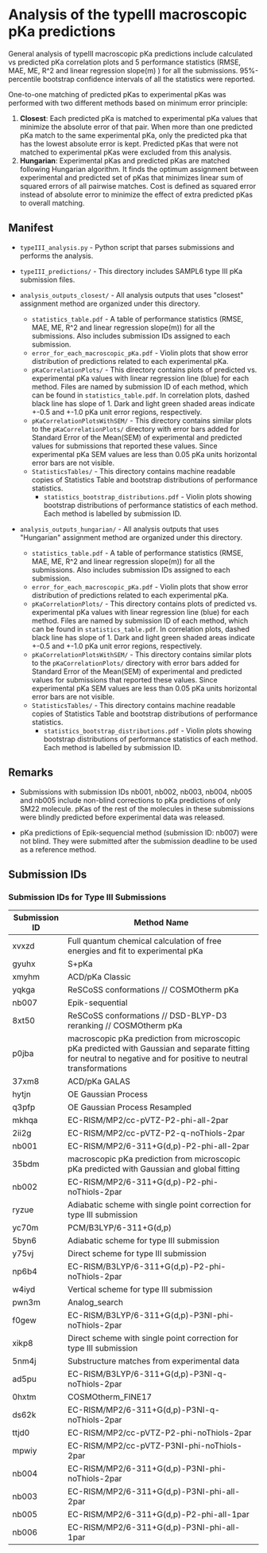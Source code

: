 # Analysis of the typeIII macroscopic pKa predictions

General analysis of typeIII macroscopic pKa predictions include calculated vs predicted pKa correlation plots and 5 performance statistics (RMSE, MAE, ME, R^2 and linear regression slope(m) ) for all the submissions. 
95%-percentile bootstrap confidence intervals of all the statistics were reported. 

One-to-one matching of predicted pKas to experimental pKas was performed with two different methods based on minimum error principle:
1. **Closest**: Each predicted pKa is matched to experimental pKa values that minimize the absolute error of that pair.
When more than one predicted pKa match to the same experimental pKa, only the predicted pka that has the lowest absolute error is kept. 
Predicted pKas that were not matched to experimental pKas were excluded from this analysis.
2. **Hungarian**: Experimental pKas and predicted pKas are matched following Hungarian algorithm. It finds the optimum assignment between experimental and predicted set of pKas that minimizes linear sum of squared errors of all pairwise matches. Cost is defined as squared error instead of absolute error to minimize the effect of extra predicted pKas to overall matching.

## Manifest
- `typeIII_analysis.py` - Python script that parses submissions and performs the analysis.
- `typeIII_predictions/` - This directory includes SAMPL6 type III pKa submission files.

- `analysis_outputs_closest/` - All analysis outputs that uses "closest" assignment method are organized under this directory.
  - `statistics_table.pdf` - A table of performance statistics (RMSE, MAE, ME, R^2 and linear regression slope(m)) for all the submissions. Also includes submission IDs assigned to each submission.
  - `error_for_each_macroscopic_pKa.pdf` - Violin plots that show error distribution of predictions related to each experimental pKa. 
  - `pKaCorrelationPlots/` - This directory contains plots of predicted vs. experimental pKa values with linear regression line (blue) for each method. Files are named by submission ID of each method, which can be found in `statistics_table.pdf`. In correlation plots, dashed black line has slope of 1. Dark and light green shaded areas indicate +-0.5 and +-1.0 pKa unit error regions, respectively.
  - `pKaCorrelationPlotsWithSEM/` - This directory contains similar plots to the `pKaCorrelationPlots/` directory with error bars added for Standard Error of the Mean(SEM) of experimental and predicted values for submissions that reported these values. Since experimental pKa SEM values are less than 0.05 pKa units horizontal error bars are not visible.
  - `StatisticsTables/` - This directory contains machine readable copies of Statistics Table and bootstrap distributions of performance statistics.  
    - `statistics_bootstrap_distributions.pdf` - Violin plots showing bootstrap distributions of performance statistics of each method. Each method is labelled by submission ID.
    
- `analysis_outputs_hungarian/` -  All analysis outputs that uses "Hungarian" assignment method are organized under this directory.
  - `statistics_table.pdf` - A table of performance statistics (RMSE, MAE, ME, R^2 and linear regression slope(m)) for all the submissions. Also includes submission IDs assigned to each submission.
  - `error_for_each_macroscopic_pKa.pdf` - Violin plots that show error distribution of predictions related to each experimental pKa. 
  - `pKaCorrelationPlots/` - This directory contains plots of predicted vs. experimental pKa values with linear regression line (blue) for each method. Files are named by submission ID of each method, which can be found in `statistics_table.pdf`. In correlation plots, dashed black line has slope of 1. Dark and light green shaded areas indicate +-0.5 and +-1.0 pKa unit error regions, respectively.
  - `pKaCorrelationPlotsWithSEM/` - This directory contains similar plots to the `pKaCorrelationPlots/` directory with error bars added for Standard Error of the Mean(SEM) of experimental and predicted values for submissions that reported these values. Since experimental pKa SEM values are less than 0.05 pKa units horizontal error bars are not visible.
  - `StatisticsTables/` - This directory contains machine readable copies of Statistics Table and bootstrap distributions of performance statistics.  
    - `statistics_bootstrap_distributions.pdf` - Violin plots showing bootstrap distributions of performance statistics of each method. Each method is labelled by submission ID.

## Remarks
- Submissions with submission IDs nb001, nb002, nb003, nb004, nb005 and nb005 include non-blind corrections to pKa predictions of only SM22 molecule. pKas of the rest of the molecules in these submissions were blindly predicted before experimental data was released.

- pKa predictions of Epik-sequencial method (submission ID: nb007) were not blind. They were submitted after the submission deadline to be used as a reference method.

## Submission IDs
### Submission IDs for Type III Submissions
| Submission ID | Method Name |  
|---------------|-------------|
| xvxzd | Full quantum chemical calculation of free energies and fit to experimental pKa |  
| gyuhx |	S+pKa |  
| xmyhm |	ACD/pKa Classic |  
| yqkga |	ReSCoSS conformations // COSMOtherm pKa |
| nb007 | Epik-sequential|
| 8xt50 |	ReSCoSS conformations // DSD-BLYP-D3 reranking // COSMOtherm pKa |
| p0jba |	macroscopic pKa prediction from microscopic pKa predicted with Gaussian and separate fitting for neutral to negative and for positive to neutral transformations |
| 37xm8	| ACD/pKa GALAS | 
| hytjn	| OE Gaussian Process | 
| q3pfp	| OE Gaussian Process Resampled |
| mkhqa	| EC-RISM/MP2/cc-pVTZ-P2-phi-all-2par |
| 2ii2g	| EC-RISM/MP2/cc-pVTZ-P2-q-noThiols-2par |
| nb001	| EC-RISM/MP2/6-311+G(d,p)-P2-phi-all-2par |
| 35bdm |	macroscopic pKa prediction from microscopic pKa predicted with Gaussian and global fitting |
| nb002	| EC-RISM/MP2/6-311+G(d,p)-P2-phi-noThiols-2par |
| ryzue	| Adiabatic scheme with single point correction for type III submission |
| yc70m	| PCM/B3LYP/6-311+G(d,p) |
| 5byn6	| Adiabatic scheme for type III submission |
| y75vj	| Direct scheme for type III submission |
| np6b4	| EC-RISM/B3LYP/6-311+G(d,p)-P2-phi-noThiols-2par |
| w4iyd	| Vertical scheme for type III submission |
| pwn3m	| Analog_search |
| f0gew	| EC-RISM/B3LYP/6-311+G(d,p)-P3NI-phi-noThiols-2par |
| xikp8	| Direct scheme with single point correction for type III submission |
| 5nm4j	| Substructure matches from experimental data |
| ad5pu	| EC-RISM/B3LYP/6-311+G(d,p)-P3NI-q-noThiols-2par |
| 0hxtm	| COSMOtherm_FINE17 |
| ds62k |	EC-RISM/MP2/6-311+G(d,p)-P3NI-q-noThiols-2par |
| ttjd0	| EC-RISM/MP2/cc-pVTZ-P2-phi-noThiols-2par |
| mpwiy |	EC-RISM/MP2/cc-pVTZ-P3NI-phi-noThiols-2par |
| nb004	| EC-RISM/MP2/6-311+G(d,p)-P3NI-phi-noThiols-2par |
| nb003	| EC-RISM/MP2/6-311+G(d,p)-P3NI-phi-all-2par |
| nb005	| EC-RISM/MP2/6-311+G(d,p)-P2-phi-all-1par |
| nb006	| EC-RISM/MP2/6-311+G(d,p)-P3NI-phi-all-1par|


